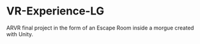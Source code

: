 # VR-Experience-LG
ARVR final project in the form of an Escape Room inside a morgue created with Unity.
